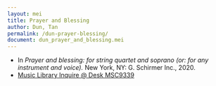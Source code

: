```yaml
---
layout: mei
title: Prayer and Blessing
author: Dun, Tan
permalink: /dun-prayer-blessing/
document: dun_prayer_and_blessing.mei
---
```


- In *Prayer and blessing: for string quartet and soprano (or: for any instrument and voice).* New York, NY: G. Schirmer Inc., 2020.
- <a href="https://tufts-primo.hosted.exlibrisgroup.com/permalink/f/bnf7qa/01TUN_ALMA21286366430003851" target="_blank">Music Library Inquire @ Desk MSC9339</a>

